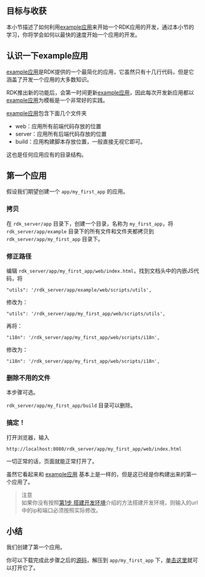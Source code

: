 ## 目标与收获

本小节描述了如何利用[example应用](/rdk_server/app/example/web/index.html)来开始一个RDK应用的开发，通过本小节的学习，你将学会如何以最快的速度开始一个应用的开发。


## 认识一下example应用

[example应用](/rdk_server/app/example/web/index.html)是RDK提供的一个最简化的应用，它虽然只有十几行代码，但是它涵盖了开发一个应用的大多数知识。

RDK推出新的功能后，会第一时间更新[example应用](/rdk_server/app/example/web/index.html)，因此每次开发新应用都以[example应用](/rdk_server/app/example/web/index.html)为模板是一个非常好的实践。

[example应用](/rdk_server/app/example/web/index.html)包含下面几个文件夹

- web：应用所有前端代码存放的位置
- server：应用所有后端代码存放的位置
- build：应用构建脚本存放位置，一般直接无视它即可。

这也是任何应用应有的目录结构。

## 第一个应用

假设我们期望创建一个 `app/my_first_app` 的应用。

### 拷贝

在 `rdk_server/app` 目录下，创建一个目录，名称为 `my_first_app`，将 `rdk_server/app/example` 目录下的所有文件和文件夹都拷贝到 `rdk_server/app/my_first_app` 目录下。

### 修正路径
编辑 `rdk_server/app/my_first_app/web/index.html`，找到文档头中的内嵌JS代码，将

~~~
"utils": '/rdk_server/app/example/web/scripts/utils',
~~~
修改为：
~~~
"utils": '/rdk_server/app/my_first_app/web/scripts/utils',
~~~

再将：
~~~
"i18n": '/rdk_server/app/my_first_app/web/scripts/i18n',
~~~
修改为：
~~~
"i18n": '/rdk_server/app/my_first_app/web/scripts/i18n',
~~~

### 删除不用的文件

本步骤可选。

`rdk_server/app/my_first_app/build` 目录可以删除。

### 搞定！

打开浏览器，输入

	http://localhost:8080/rdk_server/app/my_first_app/web/index.html

一切正常的话，页面就能正常打开了。

虽然它看起来和 [example应用](/rdk_server/app/example/web/index.html) 基本上是一样的，但是这已经是你构建出来的第一个应用了。

> 注意<br>
> 如果你没有按照[第1步 搭建开发环境](/rdk_server/app/misc/best_practise/01_dev_env.html)介绍的方法搭建开发环境，则输入的url中的ip和端口必须按照实际修改。


## 小结

我们创建了第一个应用。

你可以下载完成此步骤之后的[源码](02_first_rdk_app.zip)，解压到 `app/my_first_app` 下，[单击这里](/rdk_server/app/my_first_app/web/index.html)就可以打开它了。


<div title="第2步 编写第一个应用 - RDK应用开发最佳实践" id="__hidden__">
<script src="/doc/tools/doc_js/misc.js"></script>
</div>